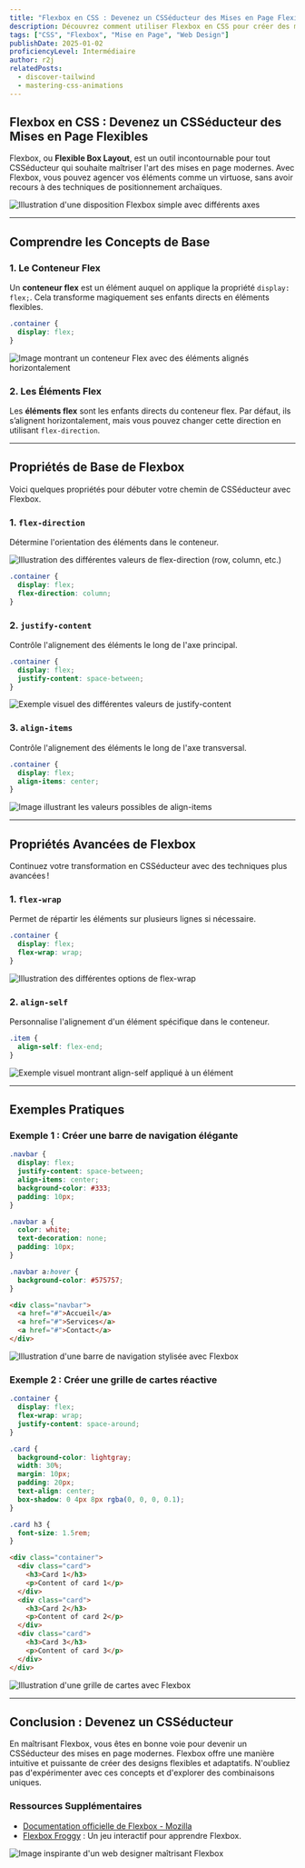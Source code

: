 ```yaml
---
title: "Flexbox en CSS : Devenez un CSSéducteur des Mises en Page Flexibles"
description: Découvrez comment utiliser Flexbox en CSS pour créer des mises en page flexibles et réactives. Apprenez les concepts de base et les propriétés avancées de Flexbox avec des exemples pratiques. Devenez un véritable CSSéducteur dans le domaine du web design.
tags: ["CSS", "Flexbox", "Mise en Page", "Web Design"]
publishDate: 2025-01-02
proficiencyLevel: Intermédiaire
author: r2j
relatedPosts:
  - discover-tailwind
  - mastering-css-animations
---
```


## Flexbox en CSS : Devenez un CSSéducteur des Mises en Page Flexibles

Flexbox, ou **Flexible Box Layout**, est un outil incontournable pour tout CSSéducteur qui souhaite maîtriser l'art des mises en page modernes. Avec Flexbox, vous pouvez agencer vos éléments comme un virtuose, sans avoir recours à des techniques de positionnement archaïques.

![Illustration d'une disposition Flexbox simple avec différents axes](https://placehold.co/800x400?text=Exemple+de+Flexbox+simple)

---

## Comprendre les Concepts de Base

### 1. Le Conteneur Flex

Un **conteneur flex** est un élément auquel on applique la propriété `display: flex;`. Cela transforme magiquement ses enfants directs en éléments flexibles.

```css
.container {
  display: flex;
}
```

![Image montrant un conteneur Flex avec des éléments alignés horizontalement](https://placehold.co/800x400?text=Conteneur+Flex+Basique)

### 2. Les Éléments Flex

Les **éléments flex** sont les enfants directs du conteneur flex. Par défaut, ils s’alignent horizontalement, mais vous pouvez changer cette direction en utilisant `flex-direction`.

---

## Propriétés de Base de Flexbox

Voici quelques propriétés pour débuter votre chemin de CSSéducteur avec Flexbox.

### 1. `flex-direction`

Détermine l'orientation des éléments dans le conteneur.

![Illustration des différentes valeurs de flex-direction (row, column, etc.)](https://placehold.co/800x400?text=Exemples+de+flex-direction)

```css
.container {
  display: flex;
  flex-direction: column;
}
```

### 2. `justify-content`

Contrôle l'alignement des éléments le long de l'axe principal.

```css
.container {
  display: flex;
  justify-content: space-between;
}
```

![Exemple visuel des différentes valeurs de justify-content](https://placehold.co/800x400?text=Exemples+de+justify-content)

### 3. `align-items`

Contrôle l'alignement des éléments le long de l'axe transversal.

```css
.container {
  display: flex;
  align-items: center;
}
```

![Image illustrant les valeurs possibles de align-items](https://placehold.co/800x400?text=Exemples+de+align-items)

---

## Propriétés Avancées de Flexbox

Continuez votre transformation en CSSéducteur avec des techniques plus avancées !

### 1. `flex-wrap`

Permet de répartir les éléments sur plusieurs lignes si nécessaire.

```css
.container {
  display: flex;
  flex-wrap: wrap;
}
```

![Illustration des différentes options de flex-wrap](https://placehold.co/800x400?text=Exemples+de+flex-wrap)

### 2. `align-self`

Personnalise l'alignement d'un élément spécifique dans le conteneur.

```css
.item {
  align-self: flex-end;
}
```

![Exemple visuel montrant align-self appliqué à un élément](https://placehold.co/800x400?text=Exemple+de+align-self)

---

## Exemples Pratiques

### Exemple 1 : Créer une barre de navigation élégante

```css
.navbar {
  display: flex;
  justify-content: space-between;
  align-items: center;
  background-color: #333;
  padding: 10px;
}

.navbar a {
  color: white;
  text-decoration: none;
  padding: 10px;
}

.navbar a:hover {
  background-color: #575757;
}
```

```html
<div class="navbar">
  <a href="#">Accueil</a>
  <a href="#">Services</a>
  <a href="#">Contact</a>
</div>
```

![Illustration d'une barre de navigation stylisée avec Flexbox](https://placehold.co/800x400?text=Barre+de+Navigation+avec+Flexbox)

### Exemple 2 : Créer une grille de cartes réactive

```css
.container {
  display: flex;
  flex-wrap: wrap;
  justify-content: space-around;
}

.card {
  background-color: lightgray;
  width: 30%;
  margin: 10px;
  padding: 20px;
  text-align: center;
  box-shadow: 0 4px 8px rgba(0, 0, 0, 0.1);
}

.card h3 {
  font-size: 1.5rem;
}
```

```html
<div class="container">
  <div class="card">
    <h3>Card 1</h3>
    <p>Content of card 1</p>
  </div>
  <div class="card">
    <h3>Card 2</h3>
    <p>Content of card 2</p>
  </div>
  <div class="card">
    <h3>Card 3</h3>
    <p>Content of card 3</p>
  </div>
</div>
```

![Illustration d'une grille de cartes avec Flexbox](https://placehold.co/800x400?text=Grille+de+Cartes+Flexbox)

---

## Conclusion : Devenez un CSSéducteur

En maîtrisant Flexbox, vous êtes en bonne voie pour devenir un CSSéducteur des mises en page modernes. Flexbox offre une manière intuitive et puissante de créer des designs flexibles et adaptatifs. N'oubliez pas d'expérimenter avec ces concepts et d'explorer des combinaisons uniques.

### Ressources Supplémentaires

- [Documentation officielle de Flexbox - Mozilla](https://developer.mozilla.org/fr/docs/Web/CSS/CSS_Flexible_Box_Layout)
- [Flexbox Froggy](http://flexboxfroggy.com/) : Un jeu interactif pour apprendre Flexbox.

![Image inspirante d'un web designer maîtrisant Flexbox](https://placehold.co/800x400?text=Soyez+un+CSSéducteur+avec+Flexbox)
